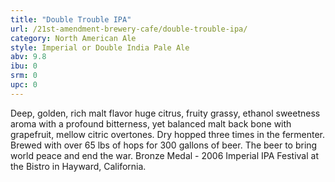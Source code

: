 ```yaml
---
title: "Double Trouble IPA"
url: /21st-amendment-brewery-cafe/double-trouble-ipa/
category: North American Ale
style: Imperial or Double India Pale Ale
abv: 9.8
ibu: 0
srm: 0
upc: 0
---
```

Deep, golden, rich malt flavor huge citrus, fruity grassy, ethanol sweetness aroma with a profound bitterness, yet balanced malt back bone with grapefruit, mellow citric overtones. Dry hopped three times in the fermenter. Brewed with over 65 lbs of hops for 300 gallons of beer. The beer to bring world peace and end the war. Bronze Medal - 2006 Imperial IPA Festival at the Bistro in Hayward, California.
